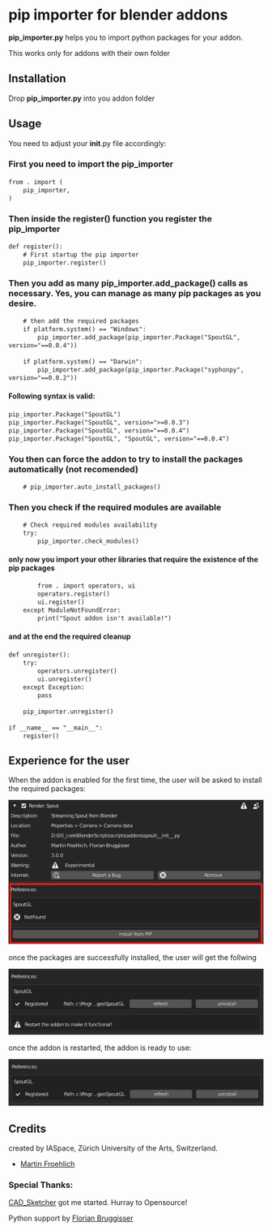 # pip importer for blender addons

**pip_importer.py** helps you to import python packages for your addon.

This works only for addons with their own folder

## Installation

Drop **pip_importer.py** into you addon folder

## Usage

You need to adjust your __init__.py file accordingly:

### First you need to import the pip_importer

    from . import (
        pip_importer,
    )

### Then inside the register() function you register the pip_importer

    def register():
        # First startup the pip importer
        pip_importer.register()

### Then you add as many pip_importer.add_package() calls as necessary. Yes, you can manage as many pip packages as you desire.

        # then add the required packages
        if platform.system() == "Windows":
            pip_importer.add_package(pip_importer.Package("SpoutGL", version="==0.0.4"))

        if platform.system() == "Darwin":  
            pip_importer.add_package(pip_importer.Package("syphonpy", version="==0.0.2"))

#### Following syntax is valid:

    pip_importer.Package("SpoutGL")
    pip_importer.Package("SpoutGL", version=">=0.0.3")
    pip_importer.Package("SpoutGL", version="==0.0.4")
    pip_importer.Package("SpoutGL", "SpoutGL", version="==0.0.4")


### You then can force the addon to try to install the packages automatically (not recomended)

        # pip_importer.auto_install_packages()

### Then you check if the required modules are available

        # Check required modules availability
        try:
            pip_importer.check_modules()

#### only now you import your other libraries that require the existence of the pip packages

            from . import operators, ui
            operators.register()
            ui.register()
        except ModuleNotFoundError:
            print("Spout addon isn't available!")

#### and at the end the required cleanup

    def unregister():
        try:
            operators.unregister()
            ui.unregister()
        except Exception:
            pass

        pip_importer.unregister()

    if __name__ == "__main__":
        register()


## Experience for the user

When the addon is enabled for the first time, the user will be asked to install the required packages:

![install the package](docs/import_pip.png)

once the packages are successfully installed, the user will get the follwing

![install the package](docs/package_installed.png)

once the addon is restarted, the addon is ready to use:

![install the package](docs/addon_functional.png)

## Credits

created by IASpace, Zürich University of the Arts, Switzerland.

* [Martin Froehlich](https://github.com/maybites)

### Special Thanks:
[CAD_Sketcher](https://github.com/hlorus/CAD_Sketcher) got me started. Hurray to Opensource!

Python support by [Florian Bruggisser](https://github.com/cansik)

